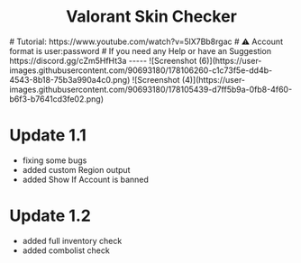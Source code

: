 <h1 align="center">Valorant Skin Checker</h1>
# Tutorial: https://www.youtube.com/watch?v=5lX7Bb8rgac
# ⚠️ Account format is user:password 
# If you need any Help or have an Suggestion https://discord.gg/cZm5HfHt3a
-----
![Screenshot (6)](https://user-images.githubusercontent.com/90693180/178106260-c1c73f5e-dd4b-4543-8b18-75b3a990a4c0.png)
![Screenshot (4)](https://user-images.githubusercontent.com/90693180/178105439-d7ff5b9a-0fb8-4f60-b6f3-b7641cd3fe02.png)



# Update 1.1
- fixing some bugs
- added custom Region output
- added Show If Account is banned
# Update 1.2
- added full inventory check
- added combolist check

